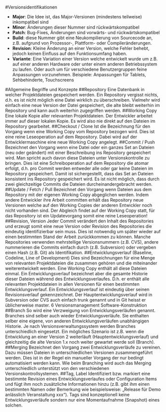 #Versionsidentifikationen
* **Major**: Die Idee ist, das Major-Versionen (mindestens teilweise) inkompatibel sind* **Minor**: Änderungen dieser Nummer sind rückwärtskompatibel* **Patch**: Bug-Fixes, Änderungen sind vorwärts- und rückwärtskompatibel* **Build**: diese Nummer gibt eine Neukompilierung von Sourcecode an, z.B. aufgrund vonProzessor-, Plattform- oder Compileränderungen.* **Revision**: Kleine Änderung an einer Version, welche Fehler behebt, jedoch keinen Einfluss aufden Funktionsumfang haben.* **Variante**: Eine Variation einer Version welche entwickelt wurde um z.B. auf einer anderenHardware oder unter einem anderen Betriebssystem zu laufen. Oder auch um für verschiedene Benutzergruppen feine Anpassungen vorzunehmen. Beispiele: Anpassungen für Tablets, Sehbehinderte, Touchscreens

#Allgemeine Begriffe und Konzepte
##RepositoryEine Datenbank in welcher Projektdateien gespeichert werden. Ein Repository vergisst nichts, d.h. es ist nicht möglich eine Datei wirklich zu überschreiben. Vielmehr wird einfach eine neue Version der Datei gespeichert, die alte bleibt weiterhin im Repository und kann auch weiterhin zugegriffen werden.##Working CopyEine lokale Kopie aller relevanten Projektdateien. Der Entwickler arbeitet immer auf dieser lokalen Kopie. Es wird also nie direkt auf den Dateien im Repository gearbeitet.##Checkout / CloneIst die Bezeichnung für den Vorgang wenn eine Working Copy vom Repository bezogen wird. Dies ist eine reine Leseoperation auf dem Repository. Dabei wird auf der Entwicklermaschine eine neue Working Copy angelegt.##Commit / PushBezeichnet den Vorgang wenn eine Datei oder ein ganzes Set an Dateien (neu oder geändert) mit einer Beschreibung ins Repository gespeichert wird. Man spricht auch davon diese Dateien unter Versionskontrolle zu bringen. Dies ist eine Schreiboperation auf dem Repository die atomar erfolgt, d.h. pro Commit werden entweder alle oder gar keine Dateien im Repository gespeichert. Damit ist sichergestellt, dass das Set an Dateien konsistent ins Repository gespeichert wird. Es ist nicht möglich, dass durch zwei gleichzeitige Commits die Dateien durcheinandergebracht werden.##Update / Fetch / PullBezeichnet den Vorgang wenn Dateien aus dem Repository mit der eigenen Working Copy abgeglichen werden. Indem andere Entwickler ihre Arbeit committen erhält das Repository neue Versionen welche auf den Working Copies der anderen Entwickler noch nicht vorhanden sind. Der Abgleich findet auf der Working Copy statt, für das Repository ist ein Updatevorgang somit eine reine Leseoperation!##Revision, VersionJeder Commit verändert den Inhalt des Repositories und erzeugt somit eine neue Version oder Revision des Repositories die eindeutig identifizierbar sein muss. Dies ist notwendig um später wieder auf einen bestimmten Stand der Arbeit zurückkommen zu können. Manche Repositories verwenden mehrstellige Versionsnummern (z.B. CVS), andere nummerieren die Commits einfach durch (z.B. Subversion) oder vergeben einen Hash (z.B. Git) als Identifikation.##Entwicklungsverlauf (Baseline, Codeline, Line of Development)Dies sind Bezeichnungen für eine Menge von relevanten Projektdateien die zusammen gehören und die miteinander weiterentwickelt werden. Eine Working Copy enthält all diese Dateien einmal. Ein Entwicklungsverlauf bezeichnet aber die gesamte Historie dieser Dateien während des Entwicklungsverlaufes. D.h. er enthält alle relevanten Projektdateien in allen Versionen für einen bestimmten Entwicklungsverlauf. Ein Entwicklungsverlauf ist eindeutig über seinen Revisionsverlauf gekennzeichnet. Der Hauptentwicklungsverlauf wird in Subversion oder CVS auch einfach trunk genannt und in Git heisst er üblicherweise master.
6 Versionsmanagement Software-Konstruktion
##BranchSo wird eine Verzweigung von Entwicklungsverläufen genannt. Branches sind selber auch wieder Entwicklungsverläufe. Sie enthalten selber eine eigene, von anderen Entwicklungsverläufen unabhängigen Historie. Je nach Versionsverwaltungssystem werden Branches unterschiedlich eingesetzt. Ein mögliches Szenario ist z.B. wenn die Entwicklung an einer Version 2 weiterläuft (Hauptentwicklungsverlauf) und gleichzeitig die alte Version 1.x noch weiter gewartet werde soll (Branch).##MergingBezeichnet den Vorgang zwei Entwicklungsverläufe zu vereinen. Dazu müssen Dateien in unterschiedlichen Versionen zusammengeführt werden. Dies ist in der Regel ein manueller Vorgang der nur bedingt automatisiert werden kann. Wie beim Branching wird auch das Merging unterschiedlich unterstützt von den verschiedenen Versionskontrollsystemen.##Tag, LabelIdentifiziert bzw. markiert eine bestimmte Revision eines Entwicklungsverlaufes oder Configuration Items und fügt ihm noch zusätzliche Informationen hinzu (z.B. gibt ihm einen bestimmten Namen oder Bemerkung wie beispielsweise: „Release für Demo anlässlich Veranstaltung xxx“). Tags sind konzeptionell keine Entwicklungsverläufe sondern nur eine Momentaufnahme (Snapshot) eines solchen.